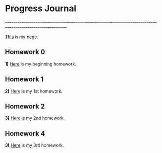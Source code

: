 # Progress Journal

**-----------------------------------------------------------------------------------------------------------**

[This](https://bu-ie-360.github.io/spring21-mfdevecii/) is my page.

## Homework 0
  
**1)** [Here](files/HW0.html) is my beginning homework.

## Homework 1

**2)** [Here](files/HW1/Homework1.html) is my 1st homework.

## Homework 2

**3)** [Here](files/HW2/HW2.html) is my 2nd homework.

## Homework 4

**3)** [Here](files/HW3/Final-RMD.html) is my 3rd homework.
